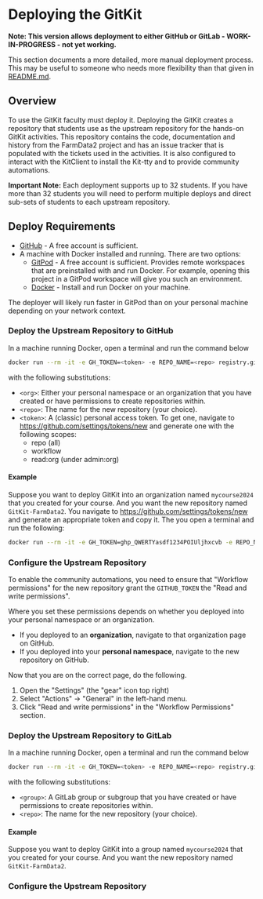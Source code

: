 # Deploying the GitKit

**Note: This version allows deployment to either GitHub or GitLab - WORK-IN-PROGRESS - not yet working.**

This section documents a more detailed, more manual deployment process.
This may be useful to someone who needs more flexibility than that given
in [README.md](../README.md).

## Overview

To use the GitKit faculty must deploy it. Deploying the GitKit creates a repository that students use as the upstream repository for the hands-on GitKit activities.  This repository contains the code, documentation and history from the FarmData2 project and has an issue tracker that is populated with the tickets used in the activities. It is also configured to interact with the KitClient to install the Kit-tty and to provide community automations.

**Important Note:** Each deployment supports up to 32 students. If you have more than 32 students you will need to perform multiple deploys and direct sub-sets of students to each upstream repository.

## Deploy Requirements

* [GitHub](https://github.com/) - A free account is sufficient.
* A machine with Docker installed and running. There are two options:
  * [GitPod](https://gitpod.io/) - A free account is sufficient.
    Provides remote workspaces that are preinstalled with and run Docker.
    For example, opening this project in a GitPod workspace will give you
    such an environment.
  * [Docker](https://www.docker.com/) - Install and run Docker on your machine.

The deployer will likely run faster in GitPod than on your personal
machine depending on your network context.

### Deploy the Upstream Repository to GitHub

In a machine running Docker, open a terminal and run the command below

```bash
docker run --rm -it -e GH_TOKEN=<token> -e REPO_NAME=<repo> registry.gitlab.com/hfossedu/kits/gitkit:latest <org>
```

with the following substitutions:

* `<org>`: Either your personal namespace or an organization that you have created or have permissions to create repositories within.
* `<repo>`: The name for the new repository (your choice).
* `<token>`: A (classic) personal access token. To get one, navigate to
    <https://github.com/settings/tokens/new> and generate one with the
    following scopes:
    * repo (all)
    * workflow
    * read:org (under admin:org)

#### Example

Suppose you want to deploy GitKit into an organization named `mycourse2024`
that you created for your course. And you want the new repository named
`GitKit-FarmData2`. You navigate to <https://github.com/settings/tokens/new>
and generate an appropriate token and copy it. The you open a terminal
and run the following:

```bash
docker run --rm -it -e GH_TOKEN=ghp_QWERTYasdf1234POIUljhxcvb -e REPO_NAME=GitKit-FarmData2 registry.gitlab.com/hfossedu/kits/gitkit:latest mycourse2024
```

### Configure the Upstream Repository

To enable the community automations, you need to ensure that "Workflow permissions"
for the new repository grant the `GITHUB_TOKEN` the "Read and write permissions".

Where you set these permissions depends on whether you deployed into your personal namespace or an organization.

* If you deployed to an **organization**, navigate to that organization page
  on GitHub.
* If you deployed into your **personal namespace**, navigate to the new repository
  on GitHub.

Now that you are on the correct page, do the following.

1. Open the "Settings" (the "gear" icon top right)
2. Select "Actions" -> "General" in the left-hand menu.
3. Click "Read and write permissions" in the "Workflow Permissions" section.

### Deploy the Upstream Repository to GitLab

In a machine running Docker, open a terminal and run the command below

```bash
docker run --rm -it -e GH_TOKEN=<token> -e REPO_NAME=<repo> registry.gitlab.com/hfossedu/kits/gitkit:latest <group>
```

with the following substitutions:

* `<group>`: A GitLab group or subgroup that you have created or have permissions to create repositories within.
* `<repo>`: The name for the new repository (your choice).
<!--* `<token>`: A (classic) personal access token. To get one, navigate to
    <https://github.com/settings/tokens/new> and generate one with the
    following scopes:
    * repo (all)
    * workflow
    * read:org (under admin:org)-->

#### Example

Suppose you want to deploy GitKit into a group named `mycourse2024`
that you created for your course. And you want the new repository named
`GitKit-FarmData2`. 
<!--You navigate to <https://github.com/settings/tokens/new>
and generate an appropriate token and copy it. The you open a terminal
and run the following:

```bash
docker run --rm -it -e GH_TOKEN=ghp_QWERTYasdf1234POIUljhxcvb -e REPO_NAME=GitKit-FarmData2 registry.gitlab.com/hfossedu/kits/gitkit:latest mycourse2024
```
-->
### Configure the Upstream Repository

<!--To enable the community automations, you need to ensure that "Workflow permissions"
for the new repository grant the `GITHUB_TOKEN` the "Read and write permissions".

Where you set these permissions depends on whether you deployed into your personal namespace or an organization.

* If you deployed to an **organization**, navigate to that organization page
  on GitHub.
* If you deployed into your **personal namespace**, navigate to the new repository
  on GitHub.

Now that you are on the correct page, do the following.

1. Open the "Settings" (the "gear" icon top right)
2. Select "Actions" -> "General" in the left-hand menu.
3. Click "Read and write permissions" in the "Workflow Permissions" section.-->